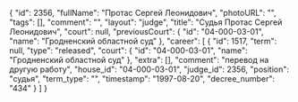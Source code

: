{
    "id": 2356,
    "fullName": "Протас Сергей Леонидович",
    "photoURL": "",
    "tags": [],
    "comment": "",
    "layout": "judge",
    "title": "Судья Протас Сергей Леонидович",
    "court": null,
    "previousCourt": {
        "id": "04-000-03-01",
        "name": "Гродненский областной суд"
    },
    "career": [
        {
            "id": 1517,
            "term": null,
            "type": "released",
            "court": {
                "id": "04-000-03-01",
                "name": "Гродненский областной суд"
            },
            "extra": [],
            "comment": "перевод на другую работу",
            "house_id": "04-000-03-01",
            "judge_id": 2356,
            "position": "судья",
            "term_type": "",
            "timestamp": "1997-08-20",
            "decree_number": "434"
        }
    ]
}